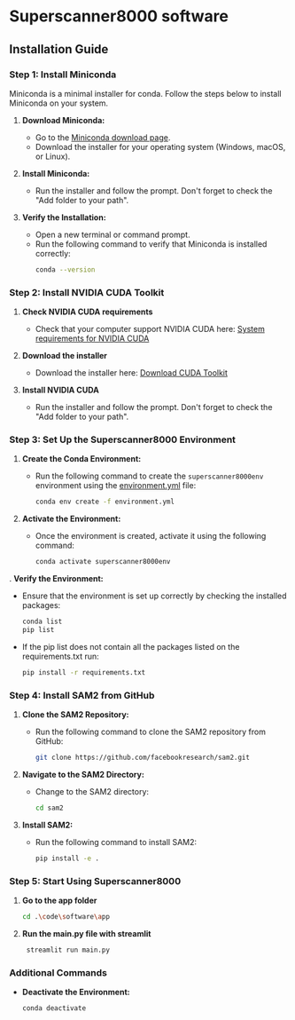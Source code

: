 # Superscanner8000 software

## Installation Guide

### Step 1: Install Miniconda

Miniconda is a minimal installer for conda. Follow the steps below to install Miniconda on your system.

1. **Download Miniconda:**

   - Go to the [Miniconda download page](https://docs.conda.io/en/latest/miniconda.html).
   - Download the installer for your operating system (Windows, macOS, or Linux).

2. **Install Miniconda:**

   - Run the installer and follow the prompt. Don't forget to check the "Add folder to your path".

3. **Verify the Installation:**
   - Open a new terminal or command prompt.
   - Run the following command to verify that Miniconda is installed correctly:
     ```sh
     conda --version
     ```

### Step 2: Install NVIDIA CUDA Toolkit

1. **Check NVIDIA CUDA requirements**

   - Check that your computer support NVIDIA CUDA here: [System requirements for NVIDIA CUDA](https://massedcompute.com/faq-answers/?question=What%20are%20the%20system%20requirements%20for%20NVIDIA%20CUDA?)

2. **Download the installer**

   - Download the installer here: [Download CUDA Toolkit](https://developer.nvidia.com/cuda-downloads)

3. **Install NVIDIA CUDA**
   - Run the installer and follow the prompt. Don't forget to check the "Add folder to your path".

### Step 3: Set Up the Superscanner8000 Environment

1. **Create the Conda Environment:**

   - Run the following command to create the `superscanner8000env` environment using the [environment.yml](http://_vscodecontentref_/1) file:
     ```sh
     conda env create -f environment.yml
     ```

2. **Activate the Environment:**

   - Once the environment is created, activate it using the following command:
     ```sh
     conda activate superscanner8000env
     ```

. **Verify the Environment:**

- Ensure that the environment is set up correctly by checking the installed packages:
  ```sh
  conda list
  pip list
  ```
- If the pip list does not contain all the packages listed on the requirements.txt run:
  ```sh
  pip install -r requirements.txt
  ```
### Step 4: Install SAM2 from GitHub

1. **Clone the SAM2 Repository:**

   - Run the following command to clone the SAM2 repository from GitHub:
     ```sh
     git clone https://github.com/facebookresearch/sam2.git 
     ```

2. **Navigate to the SAM2 Directory:**

   - Change to the SAM2 directory:
     ```sh
     cd sam2
     ```

3. **Install SAM2:**

   - Run the following command to install SAM2:
     ```sh
     pip install -e .
     ```
     
### Step 5: Start Using Superscanner8000

1. **Go to the app folder**

   ```sh
   cd .\code\software\app
   ```

2. **Run the main.py file with streamlit**
   ```sh
    streamlit run main.py
   ```

### Additional Commands

- **Deactivate the Environment:**
  ```sh
  conda deactivate
  ```

